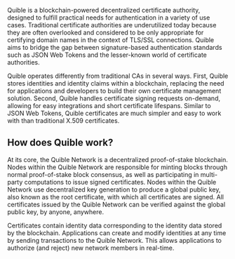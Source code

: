 Quible is a blockchain-powered decentralized certificate authority, designed to fulfill practical needs for authentication in a variety of use cases. Traditional certificate authorities are underutilized today because they are often overlooked and considered to be only appropriate for certifying domain names in the context of TLS/SSL connections. Quible aims to bridge the gap between signature-based authentication standards such as JSON Web Tokens and the lesser-known world of certificate authorities.

Quible operates differently from traditional CAs in several ways. First, Quible stores identities and identity claims within a blockchain, replacing the need for applications and developers to build their own certificate management solution. Second, Quible handles certificate signing requests on-demand, allowing for easy integrations and short certificate lifespans. Similar to JSON Web Tokens, Quible certificates are much simpler and easy to work with than traditional X.509 certificates.

## How does Quible work?

At its core, the Quible Network is a decentralized proof-of-stake blockchain. Nodes within the Quible Network are responsible for minting blocks through normal proof-of-stake block consensus, as well as participating in multi-party computations to issue signed certificates. Nodes within the Quible Network use decentralized key generation to produce a global public key, also known as the root certificate, with which all certificates are signed. All certificates issued by the Quible Network can be verified against the global public key, by anyone, anywhere.

Certificates contain identity data corresponding to the identity data stored by the blockchain. Applications can create and modify identities at any time by sending transactions to the Quible Network. This allows applications to authorize (and reject) new network members in real-time.

<!-- TODO: [diagram here] -->
